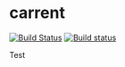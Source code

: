 # carrent

[![Build Status](https://travis-ci.org/cmenzi/carrent.svg?branch=master)](https://travis-ci.org/cmenzi/carrent)
[![Build status](https://ci.appveyor.com/api/projects/status/qtdy6e8h52e437k9?svg=true)](https://ci.appveyor.com/project/cmenzi/carrent)

Test
